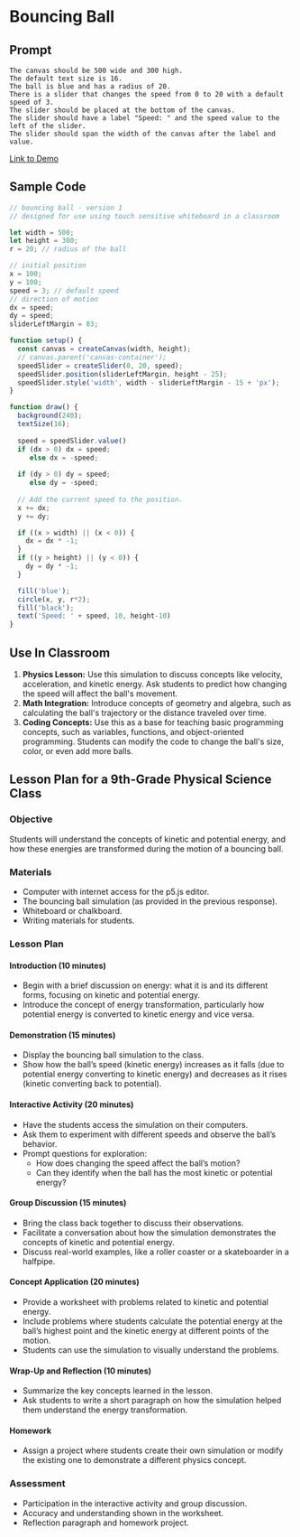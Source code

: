 # Bouncing Ball

## Prompt

```linenums="0"
The canvas should be 500 wide and 300 high.
The default text size is 16.
The ball is blue and has a radius of 20.
There is a slider that changes the speed from 0 to 20 with a default speed of 3.
The slider should be placed at the bottom of the canvas.
The slider should have a label "Speed: " and the speed value to the left of the slider.
The slider should span the width of the canvas after the label and value.
```

[Link to Demo](./bouncing-ball.js)

## Sample Code

```js
// bouncing ball - version 1
// designed for use using touch sensitive whiteboard in a classroom

let width = 500;
let height = 300;
r = 20; // radius of the ball

// initial position
x = 100;
y = 100;
speed = 3; // default speed
// direction of motion
dx = speed;
dy = speed;
sliderLeftMargin = 83;

function setup() {
  const canvas = createCanvas(width, height);
  // canvas.parent('canvas-container');
  speedSlider = createSlider(0, 20, speed);
  speedSlider.position(sliderLeftMargin, height - 25);
  speedSlider.style('width', width - sliderLeftMargin - 15 + 'px');
}

function draw() {
  background(240);
  textSize(16);
  
  speed = speedSlider.value()
  if (dx > 0) dx = speed;
     else dx = -speed;
  
  if (dy > 0) dy = speed;
     else dy = -speed;
  
  // Add the current speed to the position.
  x += dx;
  y += dy;

  if ((x > width) || (x < 0)) {
    dx = dx * -1;
  }
  if ((y > height) || (y < 0)) {
    dy = dy * -1;
  }

  fill('blue');
  circle(x, y, r*2);
  fill('black');
  text('Speed: ' + speed, 10, height-10)
}
```

## Use In Classroom

1. **Physics Lesson:** Use this simulation to discuss concepts like velocity, acceleration, and kinetic energy. Ask students to predict how changing the speed will affect the ball's movement.
2. **Math Integration:** Introduce concepts of geometry and algebra, such as calculating the ball's trajectory or the distance traveled over time.
3. **Coding Concepts:** Use this as a base for teaching basic programming concepts, such as variables, functions, and object-oriented programming. Students can modify the code to change the ball's size, color, or even add more balls.

## Lesson Plan for a 9th-Grade Physical Science Class

### Objective
Students will understand the concepts of kinetic and potential energy, and how these energies are transformed during the motion of a bouncing ball.

### Materials
- Computer with internet access for the p5.js editor.
- The bouncing ball simulation (as provided in the previous response).
- Whiteboard or chalkboard.
- Writing materials for students.

### Lesson Plan

#### Introduction (10 minutes)
- Begin with a brief discussion on energy: what it is and its different forms, focusing on kinetic and potential energy.
- Introduce the concept of energy transformation, particularly how potential energy is converted to kinetic energy and vice versa.

#### Demonstration (15 minutes)
- Display the bouncing ball simulation to the class.
- Show how the ball’s speed (kinetic energy) increases as it falls (due to potential energy converting to kinetic energy) and decreases as it rises (kinetic converting back to potential).

#### Interactive Activity (20 minutes)
- Have the students access the simulation on their computers.
- Ask them to experiment with different speeds and observe the ball’s behavior.
- Prompt questions for exploration: 
  - How does changing the speed affect the ball’s motion?
  - Can they identify when the ball has the most kinetic or potential energy?

#### Group Discussion (15 minutes)
- Bring the class back together to discuss their observations.
- Facilitate a conversation about how the simulation demonstrates the concepts of kinetic and potential energy.
- Discuss real-world examples, like a roller coaster or a skateboarder in a halfpipe.

#### Concept Application (20 minutes)
- Provide a worksheet with problems related to kinetic and potential energy.
- Include problems where students calculate the potential energy at the ball’s highest point and the kinetic energy at different points of the motion.
- Students can use the simulation to visually understand the problems.

#### Wrap-Up and Reflection (10 minutes)
- Summarize the key concepts learned in the lesson.
- Ask students to write a short paragraph on how the simulation helped them understand the energy transformation.

#### Homework
- Assign a project where students create their own simulation or modify the existing one to demonstrate a different physics concept.

### Assessment
- Participation in the interactive activity and group discussion.
- Accuracy and understanding shown in the worksheet.
- Reflection paragraph and homework project.

